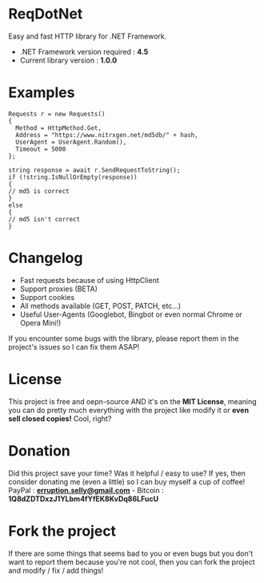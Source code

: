 # ReqDotNet
Easy and fast HTTP library for .NET Framework.

- .NET Framework version required : **4.5**
- Current library version : **1.0.0**

# Examples
````
Requests r = new Requests()
{
  Method = HttpMethod.Get,
  Address = "https://www.nitrxgen.net/md5db/" + hash,
  UserAgent = UserAgent.Random(),
  Timeout = 5000
};

string response = await r.SendRequestToString();
if (!string.IsNullOrEmpty(response))
{
// md5 is correct
}
else
{
// md5 isn't correct
}
````

# Changelog
- Fast requests because of using HttpClient
- Support proxies (BETA)
- Support cookies
- All methods available (GET, POST, PATCH, etc...)
- Useful User-Agents (Googlebot, Bingbot or even normal Chrome or Opera Mini!)

If you encounter some bugs with the library, please report them in the project's issues so I can fix them ASAP!

# License
This project is free and oepn-source AND it's on the **MIT License**, meaning you can do pretty much everything with the project like modify it or **even sell closed copies!** Cool, right?

# Donation
Did this project save your time? Was it helpful / easy to use? If yes, then consider donating me (even a little) so I can buy myself a cup of coffee!
PayPal : **erruption.selly@gmail.com** - Bitcoin : **1Q8dZDTDxzJ1YLbm4fYfEK8KvDq86LFucU**

# Fork the project
If there are some things that seems bad to you or even bugs but you don't want to report them because you're not cool, then you can fork the project and modify / fix / add things!
